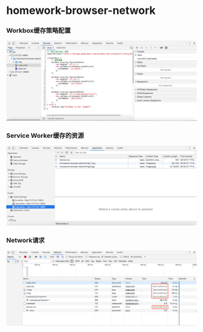 # homework-browser-network

### Workbox缓存策略配置
![workbox缓存策略](./result/workbox.png)

### Service Worker缓存的资源
![cache](./result/cache.png)

### Network请求
![network](./result/network.png)